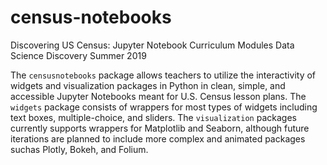 # census-notebooks
Discovering US Census: Jupyter Notebook Curriculum Modules
Data Science Discovery Summer 2019

The `censusnotebooks` package allows teachers to utilize the interactivity of widgets and visualization packages in Python in clean, simple, and accessible Jupyter Notebooks meant for U.S. Census lesson plans. The `widgets` package consists of wrappers for most types of widgets including text boxes, multiple-choice, and sliders. The `visualization` packages currently supports wrappers for Matplotlib and Seaborn, although future iterations are planned to include more complex and animated packages suchas Plotly, Bokeh, and Folium.
